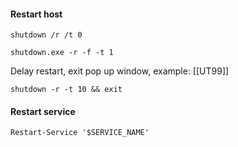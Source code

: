 #### Restart host
```batch - windows
shutdown /r /t 0
```

```batch - windows
shutdown.exe -r -f -t 1
```

Delay restart, exit pop up window, example:  [[UT99]]
```
shutdown -r -t 10 && exit
```

#### Restart service
```
Restart-Service '$SERVICE_NAME'
```
